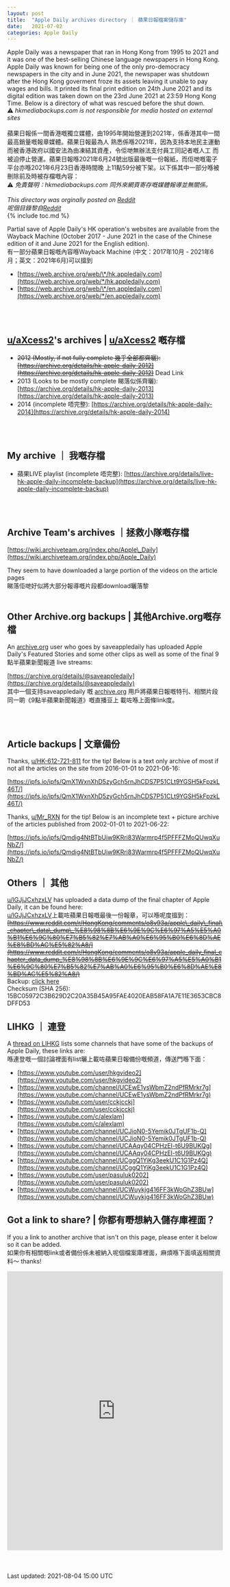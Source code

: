 ```yaml
---
layout: post
title:  "Apple Daily archives directory ｜ 蘋果日報檔案儲存庫"
date:   2021-07-02
categories: Apple Daily
---
```

Apple Daily was a newspaper that ran in Hong Kong from 1995 to 2021 and it was one of the best-selling Chinese language newspapers in Hong Kong.
Apple Daily was known for being one of the only pro-democracy newspapers in the city and in June 2021, the newspaper was shutdown after the Hong Kong goverment froze its assets leaving it unable to pay wages and bills. It printed its final print edition on 24th June 2021 and its digital edition was taken down on the 23rd June 2021 at 23:59 Hong Kong Time. Below is a directory of what was rescued before the shut down. <br>
⚠️ *hkmediabackups.com is not responsible for media hosted on external sites*<br>
<br>
蘋果日報係一間香港嘅獨立媒體，由1995年開始營運到2021年，係香港其中一間最高銷量嘅報章媒體。蘋果日報最為人
熟悉係喺2021年，因為支持本地民主運動而被香港政府以國安法為由凍結其資產，令佢哋無辦法支付員工同記者嘅人工
而被迫停止營運。蘋果日報喺2021年6月24號出版最後嘅一份報紙，而佢哋嘅電子平台亦喺2021年6月23日香港時間晚
上11點59分被下架。以下係其中一部分喺被刪除前及時被存檔嘅內容： <br>
⚠️ *免責聲明：hkmediabackups.com 同外來網頁寄存嘅媒體報導並無關係。* <br>
<br>
*This directory was orginally posted on [Reddit](https://www.reddit.com/r/HongKong/comments/o800xl/trying_to_create_an_apple_daily_archive_directory/)* <br>
*呢個目錄黎自[Reddit](https://www.reddit.com/r/HongKong/comments/o800xl/trying_to_create_an_apple_daily_archive_directory/)*<br>
{% include toc.md %}

Partial save of Apple Daily's HK operation's websites are available from the Wayback Machine (October 2017 - June 2021 in the case of the Chinese edition of it and June 2021 for the English edition). <br>
有一部分蘋果日報嘅內容喺Wayback Machine (中文：2017年10月 - 2021年6月；英文：2021年6月)可以搵到

* [https://web.archive.org/web/\*/hk.appledaily.com](https://web.archive.org/web/*/hk.appledaily.com)
* [https://web.archive.org/web/\*/en.appledaily.com](https://web.archive.org/web/*/en.appledaily.com)
<br>
<br>

## [u/aXcess2](https://www.reddit.com/user/aXcess2)'s archives | [u/aXcess2](https://www.reddit.com/user/aXcess2) 嘅存檔

* ~~2012 (Mostly, if not fully complete  幾乎全部都齊曬): [https://archive.org/details/hk-apple-daily-2012](https://archive.org/details/hk-apple-daily-2012)~~ Dead Link
* 2013 (Looks to be mostly complete  睇落似係齊曬): [https://archive.org/details/hk-apple-daily-2013](https://archive.org/details/hk-apple-daily-2013)
* 2014 (incomplete  唔完整): [https://archive.org/details/hk-apple-daily-2014](https://archive.org/details/hk-apple-daily-2014)
<br>
<br>

## My archive ｜ 我嘅存檔

* 蘋果LIVE playlist (incomplete  唔完整): [https://archive.org/details/live-hk-apple-daily-incomplete-backup](https://archive.org/details/live-hk-apple-daily-incomplete-backup)
<br>
<br>

## Archive Team's archives ｜拯救小隊嘅存檔

[https://wiki.archiveteam.org/index.php/Apple\_Daily](https://wiki.archiveteam.org/index.php/Apple_Daily)

They seem to have downloaded a large portion of the videos on the article pages <br>
睇落佢哋好似將大部分報導嘅片段都download曬落黎
<br>
<br>

## Other Archive.org backups | 其他Archive.org嘅存檔
An [archive.org](https://archive.org) user who goes by saveappledaily has uploaded Apple Daily's Featured Stories and some other clips as well as some of the final 9點半蘋果新聞報道 live streams:

[https://archive.org/details/@saveappledaily](https://archive.org/details/@saveappledaily) <br>
其中一個支持saveappledaily 嘅 [archive.org](https://archive.org) 用戶將蘋果日報嘅特刊、相關片段同一啲《9點半蘋果新聞報道》嘅直播豆上
載咗喺上面條link度。

<br>
<br>

## Article backups | 文章備份
Thanks, [u/HK-612-721-811](https://www.reddit.com/user/HK-612-721-811) for the tip! Below is a text only archive of most if not all the articles on the site from 2016-01-01 to 2021-06-16:

[https://ipfs.io/ipfs/QmX1WxnXhD5zyGch5rnJhCDS7P51CLt9YGSH5kFpzkL46T/](https://ipfs.io/ipfs/QmX1WxnXhD5zyGch5rnJhCDS7P51CLt9YGSH5kFpzkL46T/)

Thanks, [u/Mr_RXN](https://www.reddit.com/user/Mr_RXN) for the tip! Below is an incomplete text + picture archive of the articles published from 2002-01-01 to 2021-06-22:

[https://ipfs.io/ipfs/Qmdig4NtBTbUiw9KRri83Warmrp4f5PFFFZMoQUwqXuNbZ/](https://ipfs.io/ipfs/Qmdig4NtBTbUiw9KRri83Warmrp4f5PFFFZMoQUwqXuNbZ/)

## Others ｜ 其他
[u/lGJjJCxhzxLV](https://www.reddit.com/user/lGJjJCxhzxLV) has uploaded a data dump of the final chapter of Apple Daily, it can be found here: <br>
[u/lGJjJCxhzxLV](https://www.reddit.com/user/lGJjJCxhzxLV)上載咗蘋果日報嘅最後一份報章，可以喺呢度搵到：<br>
~~[https://www.reddit.com/r/HongKong/comments/o8v93a/apple\_daily\_final\_chapter\_data\_dump\_%E8%98%8B%E6%9E%9C%E6%97%A5%E5%A0%B1%E6%9C%80%E7%B5%82%E7%AB%A0%E6%95%B0%E6%8D%AE%E8%BD%AC%E5%82%A8/](https://www.reddit.com/r/HongKong/comments/o8v93a/apple_daily_final_chapter_data_dump_%E8%98%8B%E6%9E%9C%E6%97%A5%E5%A0%B1%E6%9C%80%E7%B5%82%E7%AB%A0%E6%95%B0%E6%8D%AE%E8%BD%AC%E5%82%A8/)~~ <br>
Backup: [click here](https://anonfiles.com/tc03o3D6ud/Apple_Daily_Final_Chapter_zip) <br>
Checksum (SHA 256): 15BC05972C3B629D2C20A35B45A95FAE4020EAB58FA1A7E11E3653CBC8DFFD53 <br>

## LIHKG ｜ 連登
A [thread on LIHKG](https://lihkg.com/thread/2588718/page/1) lists some channels that have some of the backups of Apple Daily, these links are: <br>
喺連登嘅一個討論裡面有list曬上載咗蘋果日報備份嘅頻道，傳送門喺下面：

* [https://www.youtube.com/user/hkgvideo2](https://www.youtube.com/user/hkgvideo2)
* [https://www.youtube.com/channel/UCEwE1ysWbmZ2ndPfRMrkr7g](https://www.youtube.com/channel/UCEwE1ysWbmZ2ndPfRMrkr7g)
* [https://www.youtube.com/user/cckjcckj](https://www.youtube.com/user/cckjcckj)
* [https://www.youtube.com/c/alexlam](https://www.youtube.com/c/alexlam)
* [https://www.youtube.com/channel/UCJioN0-5Yemik0JTgUF1b-Q](https://www.youtube.com/channel/UCJioN0-5Yemik0JTgUF1b-Q)
* [https://www.youtube.com/channel/UCAAqy04CPHzEI-t6U9BUKQg](https://www.youtube.com/channel/UCAAqy04CPHzEI-t6U9BUKQg)
* [https://www.youtube.com/channel/UCggQ1YiKg3eekU1C1G1Pz4Q](https://www.youtube.com/channel/UCggQ1YiKg3eekU1C1G1Pz4Q)
* [https://www.youtube.com/user/pasuluk0202](https://www.youtube.com/user/pasuluk0202)
* [https://www.youtube.com/channel/UCWuykjg416FF3kWoGhZ3BUw](https://www.youtube.com/channel/UCWuykjg416FF3kWoGhZ3BUw)

## Got a link to share? | 你都有嘢想納入儲存庫裡面？
If you a link to another archive that isn't on this page, please enter it below so it can be added. <br>
如果你有相關嘅link或者備份係未被納入呢個檔案庫裡面，麻煩喺下面填返相關資料～ thanks! <br>
<iframe width="730px" height= "650px" src= "https://forms.office.com/Pages/ResponsePage.aspx?id=DQSIkWdsW0yxEjajBLZtrQAAAAAAAAAAAAO__fWPBfFUOTZPWTQyVUlMSEdUTVVZNTRHUVRURlFPWi4u&embed=true" frameborder= "0" marginwidth= "0" marginheight= "0" style= "border: none; max-width:100%; max-height:100vh" allowfullscreen webkitallowfullscreen mozallowfullscreen msallowfullscreen> </iframe>
<br>
<br>
<br>
<br>
Last updated: 2021-08-04 15:00 UTC